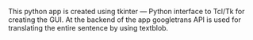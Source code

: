 This python app is created using tkinter — Python interface to Tcl/Tk for creating the GUI. At the backend of the app googletrans API is used for translating the entire sentence by using textblob.

